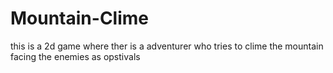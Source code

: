 # Mountain-Clime
this is a 2d game where ther is a adventurer who tries to clime the mountain facing the enemies as opstivals
